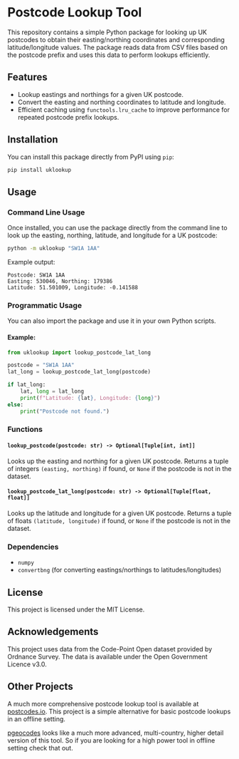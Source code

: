 # Postcode Lookup Tool

This repository contains a simple Python package for looking up UK postcodes to obtain their easting/northing coordinates and corresponding latitude/longitude values. The package reads data from CSV files based on the postcode prefix and uses this data to perform lookups efficiently.

## Features

- Lookup eastings and northings for a given UK postcode.
- Convert the easting and northing coordinates to latitude and longitude.
- Efficient caching using `functools.lru_cache` to improve performance for repeated postcode prefix lookups.
  
## Installation

You can install this package directly from PyPI using `pip`:

```bash
pip install uklookup
```

## Usage

### Command Line Usage

Once installed, you can use the package directly from the command line to look up the easting, northing, latitude, and longitude for a UK postcode:

```bash
python -m uklookup "SW1A 1AA"
```

Example output:

```
Postcode: SW1A 1AA
Easting: 530046, Northing: 179386
Latitude: 51.501009, Longitude: -0.141588
```

### Programmatic Usage

You can also import the package and use it in your own Python scripts.

#### Example:

```python
from uklookup import lookup_postcode_lat_long

postcode = "SW1A 1AA"
lat_long = lookup_postcode_lat_long(postcode)

if lat_long:
    lat, long = lat_long
    print(f"Latitude: {lat}, Longitude: {long}")
else:
    print("Postcode not found.")
```

### Functions

#### `lookup_postcode(postcode: str) -> Optional[Tuple[int, int]]`
Looks up the easting and northing for a given UK postcode. Returns a tuple of integers `(easting, northing)` if found, or `None` if the postcode is not in the dataset.

#### `lookup_postcode_lat_long(postcode: str) -> Optional[Tuple[float, float]]`
Looks up the latitude and longitude for a given UK postcode. Returns a tuple of floats `(latitude, longitude)` if found, or `None` if the postcode is not in the dataset.

### Dependencies

- `numpy`
- `convertbng` (for converting eastings/northings to latitudes/longitudes)

## License

This project is licensed under the MIT License.

## Acknowledgements

This project uses data from the Code-Point Open dataset provided by Ordnance Survey. The data is available under the Open Government Licence v3.0.

## Other Projects
A much more comprehensive postcode lookup tool is available at [postcodes.io](https://postcodes.io/). This project is a simple alternative for basic postcode lookups in an offline setting.

[pgeocodes](https://github.com/symerio/pgeocode) looks like a much more advanced, multi-country, higher detail version of this tool. So if you are looking for a high power tool in offline setting check that out.
